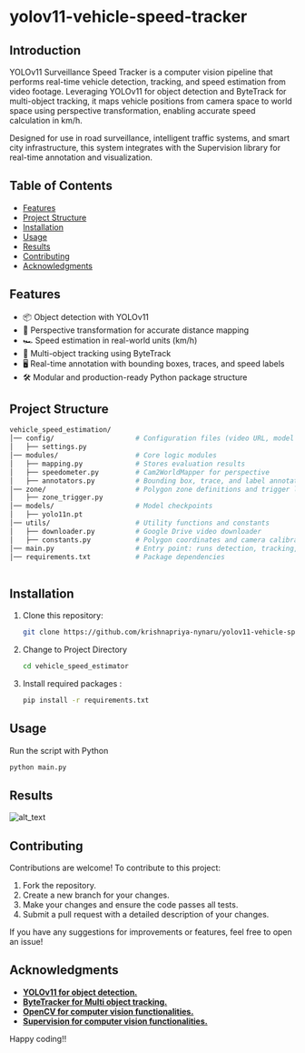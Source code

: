 # yolov11-vehicle-speed-tracker
## Introduction
YOLOv11 Surveillance Speed Tracker is a computer vision pipeline that performs real-time vehicle detection, tracking, and speed estimation from video footage. Leveraging YOLOv11 for object detection and ByteTrack for multi-object tracking, it maps vehicle positions from camera space to world space using perspective transformation, enabling accurate speed calculation in km/h.

Designed for use in road surveillance, intelligent traffic systems, and smart city infrastructure, this system integrates with the Supervision library for real-time annotation and visualization.


## Table of Contents
- [Features](#features)
- [Project Structure](#ProjectStructure)
- [Installation](#installation)
- [Usage](#usage)
- [Results](#results)
- [Contributing](#contributing)
- [Acknowledgments](#acknowledgments)

## Features
- 📦 Object detection with YOLOv11
- 🧭 Perspective transformation for accurate distance mapping
- 🏎️ Speed estimation in real-world units (km/h)
- 🔁 Multi-object tracking using ByteTrack
- 🖥️ Real-time annotation with bounding boxes, traces, and speed labels
- 🛠️ Modular and production-ready Python package structure

## Project Structure
```bash
vehicle_speed_estimation/
│── config/                    # Configuration files (video URL, model path, class filters, constants)
│   ├── settings.py            
│── modules/                   # Core logic modules
│   ├── mapping.py             # Stores evaluation results  
│   ├── speedometer.py         # Cam2WorldMapper for perspective 
│   ├── annotators.py          # Bounding box, trace, and label annotation 
│── zone/                      # Polygon zone definitions and trigger logic
│   ├── zone_trigger.py                 
│── models/                    # Model checkpoints 
│   ├── yolo11n.pt             
│── utils/                     # Utility functions and constants  
│   ├── downloader.py          # Google Drive video downloader      
│   ├── constants.py           # Polygon coordinates and camera calibration points
│── main.py                    # Entry point: runs detection, tracking, and  
│── requirements.txt           # Package dependencies  
 
```
## Installation
1. Clone this repository:
   ```bash
   git clone https://github.com/krishnapriya-nynaru/yolov11-vehicle-speed-tracker.git
2. Change to Project Directory
    ```bash
    cd vehicle_speed_estimator
3. Install required packages :
    ```bash
    pip install -r requirements.txt

## Usage
Run the script with Python
```bash
python main.py
```

## Results

![alt_text](https://github.com/krishnapriya-nynaru/ChefBot-AI/blob/main/ChefBot_AI/Results_and_UI/ChefBot-AI-UI.gif?raw=true)


## Contributing 
Contributions are welcome! To contribute to this project:
1. Fork the repository.
2. Create a new branch for your changes.
3. Make your changes and ensure the code passes all tests.
4. Submit a pull request with a detailed description of your changes.

If you have any suggestions for improvements or features, feel free to open an issue!

## Acknowledgments
- [**YOLOv11 for object detection.**](https://github.com/ultralytics/yolov11)
- [**ByteTracker for Multi object tracking.**](https://github.com/FoundationVision/ByteTrack)
- [**OpenCV for computer vision functionalities.**](https://opencv.org/)
- [**Supervision for computer vision functionalities.**](https://github.com/roboflow/supervision)

Happy coding!!
